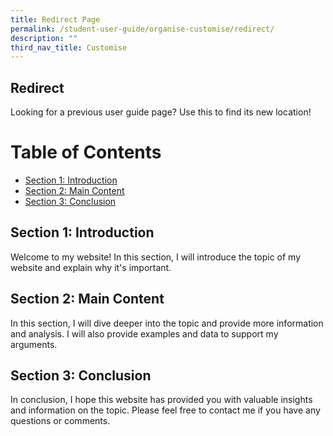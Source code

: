 ```yaml
---
title: Redirect Page
permalink: /student-user-guide/organise-customise/redirect/
description: ""
third_nav_title: Customise
---
```

## Redirect
Looking for a previous user guide page? Use this to find its new location!


  <h1>Table of Contents</h1>
    
  <ul>
      <li><a href="#section1">Section 1: Introduction</a></li>
      <li><a href="#section2">Section 2: Main Content</a></li>
      <li><a href="#section3">Section 3: Conclusion</a></li>
    </ul>

<h2 id="section1">Section 1: Introduction</h2><p>Welcome to my website! In this section, I will introduce the topic of my website and explain why it's important.</p>
    
<h2 id="section2">Section 2: Main Content</h2>
<p>In this section, I will dive deeper into the topic and provide more information and analysis. I will also provide examples and data to support my arguments.</p>
    
<h2 id="section3">Section 3: Conclusion</h2>
<p>In conclusion, I hope this website has provided you with valuable insights and information on the topic. Please feel free to contact me if you have any questions or comments.</p>
